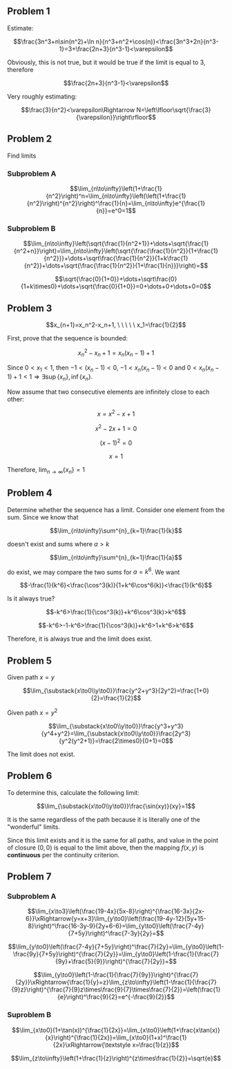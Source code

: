 ## Problem 1

Estimate:

$$\frac{3n^3+n\sin(n^2)+\ln n}{n^3+n^2+\cos(n)}<\frac{3n^3+2n}{n^3-1}=3+\frac{2n+3}{n^3-1}<\varepsilon$$

Obviously, this is not true, but it would be true if the limit is equal to $3$, therefore

$$\frac{2n+3}{n^3-1}<\varepsilon$$

Very roughly estimating:

$$\frac{3}{n^2}<\varepsilon\Rightarrow N=\left\lfloor\sqrt{\frac{3}{\varepsilon}}\right\rfloor$$

## Problem 2

Find limits

### Subproblem A

$$\lim_{n\to\infty}\left(1+\frac{1}{n^2}\right)^n=\lim_{n\to\infty}\left(\left(1+\frac{1}{n^2}\right)^{n^2}\right)^\frac{1}{n}=\lim_{n\to\infty}e^{\frac{1}{n}}=e^0=1$$

### Subproblem B

$$\lim_{n\to\infty}\left(\sqrt{\frac{1}{n^2+1}}+\dots+\sqrt{\frac{1}{n^2+n}}\right)=\lim_{n\to\infty}\left(\sqrt{\frac{\frac{1}{n^2}}{1+\frac{1}{n^2}}}+\dots+\sqrt\frac{\frac{1}{n^2}}{1+k\frac{1}{n^2}}+\dots+\sqrt{\frac{\frac{1}{n^2}}{1+\frac{1}{n}}}\right)=$$

$$\sqrt{\frac{0}{1+0}}+\dots+\sqrt\frac{0}{1+k\times0}+\dots+\sqrt{\frac{0}{1+0}}=0+\dots+0+\dots+0=0$$

## Problem 3

$$x_{n+1}=x_n^2-x_n+1, \ \ \ \ \ x_1=\frac{1}{2}$$

First, prove that the sequence is bounded:

$$x^2_n-x_n+1=x_n(x_n-1)+1$$

Since $0<x_1<1$, then $-1<(x_n-1)<0$, $-1<x_n(x_n-1)<0$ and $0<x_n(x_n-1)+1<1 \Rightarrow \exists \sup\{x_n\},\inf\{x_n\}$.

Now assume that two consecutive elements are infinitely close to each other:

$$x=x^2-x+1$$

$$x^2-2x+1=0$$

$$(x-1)^2=0$$

$$x=1$$

Therefore, $\lim_{n\to\infty}\{x_n\}=1$

## Problem 4

Determine whether the sequence has a limit. Consider one element from the sum. Since we know that 

$$\lim_{n\to\infty}\sum^{n}_{k=1}\frac{1}{k}$$ 

doesn't exist and sums where $a > k$

$$\lim_{n\to\infty}\sum^{n}_{k=1}\frac{1}{a}$$ 

do exist, we may compare the two sums for $a=k^6$. We want

$$-\frac{1}{k^6}<\frac{\cos^3(k)}{1+k^6\cos^6(k)}<\frac{1}{k^6}$$

Is it always true?

$$-k^6>\frac{1}{\cos^3(k)}+k^6\cos^3(k)>k^6$$

$$-k^6>-1-k^6>\frac{1}{\cos^3(k)}+k^6>1+k^6>k^6$$

Therefore, it is always true and the limit does exist.

## Problem 5

Given path $x=y$

$$\lim_{\substack{x\to0\\y\to0}}\frac{y^2+y^3}{2y^2}=\frac{1+0}{2}=\frac{1}{2}$$

Given path $x=y^2$

$$\lim_{\substack{x\to0\\y\to0}}\frac{y^3+y^3}{y^4+y^2}=\lim_{\substack{x\to0\\y\to0}}\frac{2y^3}{y^2(y^2+1)}=\frac{2\times0}{0+1}=0$$

The limit does not exist.

## Problem 6

To determine this, calculate the following limit:

$$\lim_{\substack{x\to0\\y\to0}}\frac{\sin(xy)}{xy}=1$$

It is the same regardless of the path because it is literally one of the "wonderful" limits.

Since this limit exists and it is the same for all paths, and value in the point of closure $(0,0)$ is equal to the limit above, then the mapping $f(x,y)$ is **continuous** per the continuity criterion.

## Problem 7

### Subproblem A

$$\lim_{x\to3}\left(\frac{19-4x}{5x-8}\right)^{\frac{16-3x}{2x-6}}\xRightarrow{y=x+3}\lim_{y\to0}\left(\frac{19-4y-12}{5y+15-8}\right)^\frac{16-3y-9}{2y+6-6}=\lim_{y\to0}\left(\frac{7-4y}{7+5y}\right)^\frac{7-3y}{2y}=$$

$$\lim_{y\to0}\left(\frac{7-4y}{7+5y}\right)^\frac{7}{2y}=\lim_{y\to0}\left(1-\frac{9y}{7+5y}\right)^{\frac{7}{2y}}=\lim_{y\to0}\left(1-\frac{1}{\frac{7}{9y}+\frac{5}{9}}\right)^{\frac{7}{2y}}=$$

$$\lim_{y\to0}\left(1-\frac{1}{\frac{7}{9y}}\right)^{\frac{7}{2y}}\xRightarrow{\frac{1}{y}=z}\lim_{z\to\infty}\left(1-\frac{1}{\frac{7}{9}z}\right)^{\frac{7}{9}z\times\frac{9}{7}\times\frac{7}{2}}=\left(\frac{1}{e}\right)^\frac{9}{2}=e^{-\frac{9}{2}}$$

### Suproblem B

$$\lim_{x\to0}(1+\tan(x))^{\frac{1}{2x}}=\lim_{x\to0}\left(1+\frac{x\tan(x)}{x}\right)^{\frac{1}{2x}}=\lim_{x\to0}(1+x)^\frac{1}{2x}\xRightarrow{\textstyle x=\frac{1}{z}}$$

$$\lim_{z\to\infty}\left(1+\frac{1}{z}\right)^{z\times\frac{1}{2}}=\sqrt{e}$$